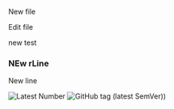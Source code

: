 New file

Edit file


new test 


### NEw rLine

New line


![Latest Number](https://img.shields.io/endpoint?url=https://raw.githubusercontent.com/rohitgxrgklt/test-repo-1/refs/heads/main/numbers.json&style=for-the-badge)
![GitHub tag (latest SemVer)](https://img.shields.io/github/v/tag/rohitgxrgklt/test-repo-1?style=for-the-badge))

